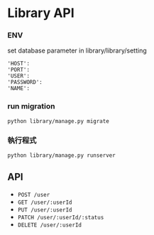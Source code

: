 # Library API

### ENV

set database parameter in library/library/setting

```
'HOST':
'PORT':
'USER':
'PASSWORD':
'NAME':
```

### run migration

```
python library/manage.py migrate
```

### 執行程式

```
python library/manage.py runserver
```

## API

- `POST /user`
- `GET /user/:userId`
- `PUT /user/:userId`
- `PATCH /user/:userId/:status`
- `DELETE /user/:userId`

